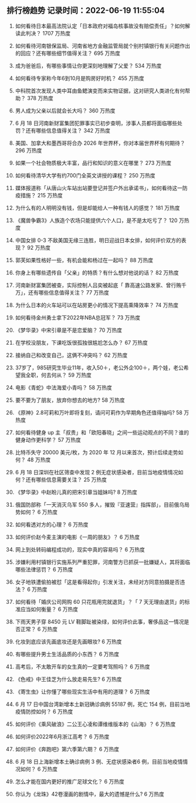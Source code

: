 
## 排行榜趋势 记录时间：2022-06-19 11:55:04
  
  1. 如何看待日本最高法院认定「日本政府对福岛核事故没有赔偿责任」？如何解读此判决？ 1707 万热度
    
  2. 如何看待河南银保监局、河南省地方金融监管局就个别村镇银行有关问题作出的回应？还有哪些细节值得关注？ 695 万热度
    
  3. 成为爸爸后，有哪些事情让你更深刻地理解了父爱？ 534 万热度
    
  4. 如何看待专家称今年6到10月是购房好时机？ 455 万热度
    
  5. 中科院首次发现人类中耳由鱼鳃演变而来实物证据，这对研究人类进化有何帮助？ 378 万热度
    
  6. 男人成为父亲以后就会长大吗？ 360 万热度
    
  7. 6 月 18 日河南新财富集团犯罪事实已初步查明，涉事人员都将面临哪些处罚？还有哪些信息值得关注？ 342 万热度
    
  8. 美国、加拿大和墨西哥将合办 2026 年世界杯，你对本届世界杯有何期待？ 296 万热度
    
  9. 如果一个社会物质极大丰富，品行和知识的意义在哪里？ 273 万热度
    
  10. 如何看待清华大学有约700门全英文讲授的课程？ 250 万热度
    
  11. 媒体报道称「从唐山火车站出站要登记并签户外出承诺书」，如何看待这一防疫措施？ 215 万热度
    
  12. 为什么有的人明明没有钱，但是却能给人一种有钱人的感觉？ 181 万热度
    
  13. 《魔兽争霸3》人族造个农场只能提供六个人口，是不是太吃亏了？ 120 万热度
    
  14. 中国女排 0-3 不敌美国无缘三连胜，明日迎战日本女排，如何评价双方的表现？ 92 万热度
    
  15. 郭芙如果性格好一些，有机会能和杨过在一起吗？ 88 万热度
    
  16. 你身上有哪些遗传自「父亲」的特质？有什么想对他说的话？ 82 万热度
    
  17. 河南新财富集团被查，实际控制人吕奕被起底「 靠高速公路发家、曾行贿千万」，还有哪些信息值得关注？ 77 万热度
    
  18. 为什么日本的火车站可以在站房更小的情况下提高乘降效率？ 74 万热度
    
  19. 如何看待金州勇士拿下2022年NBA总冠军？ 73 万热度
    
  20. 《梦华录》中宋引章是不是恋爱脑？ 70 万热度
    
  21. 在学校没朋友，下课吃饭很孤独很尴尬怎么办？ 67 万热度
    
  22. 接纳自己和改变自己，这俩不冲突吗？ 62 万热度
    
  23. 37岁了，985研究生毕业11年，收入50＋，老公外企100＋，两个娃，老公希望我全职，何去何从？ 59 万热度
    
  24. 电影《青蛇》中法海爱小青吗？ 58 万热度
    
  25. 要不要为了朋友，放弃你想去的地方? 58 万热度
    
  26. 《原神》2.8可莉和万叶即将复刻，请问可莉作为早期角色还值得抽吗? 58 万热度
    
  27. 如何看待健身 up 主「叔贵」和「欧阳春晓」之间一些运动观点的不同？谁的健身动作更科学？ 57 万热度
    
  28. 比特币失守 20000 美元/枚，为 2020 年 12 月以来首次，预计后续走势如何？ 48 万热度
    
  29. 6 月 18 日深圳在社区筛查中发现 2 例无症状感染者，目前当地疫情情况如何？还有哪些信息需要关注？ 25 万热度
    
  30. 《梦华录》中赵盼儿真的把宋引章当姐妹吗? 8 万热度
    
  31. 俄国防部称「一天消灭乌军 550 多人，摧毁『亚速营』指挥部」，目前俄乌局势如何？ 6 万热度
    
  32. 如何看透对方的心理？ 6 万热度
    
  33. 如何评价赵今麦主演的电影《一周的朋友》？ 6 万热度
    
  34. 网上到处转码编程成功的，现实中真的容易吗？ 6 万热度
    
  35. 涉嫌利用村镇银行实施系列严重犯罪，河南警方已抓获一批嫌疑人，其将面临哪些法律惩罚？ 6 万热度
    
  36. 女子地铁遭偷拍被怼「这是看得起你」引发关注，未经对方同意拍摄是否违法？ 6 万热度
    
  37. 如何看待「婚庆公司网购 60 只花瓶用完就退货」？「 7 天无理由退货」的标准应当如何衡量？ 6 万热度
    
  38. 下雨天男子穿 8450 元 LV 鞋脚趾被染绿，如何评价此事，奢侈品这一情况是否正常？ 6 万热度
    
  39. 化妆到底应该先画底妆还是先画眼妆? 6 万热度
    
  40. 有哪些提升男士生活品质的小东西？ 6 万热度
    
  41. 高考后，不太敢开车的女生真的一定要考驾照吗？ 6 万热度
    
  42. 《色戒》中王佳芝为什么放走易先生? 6 万热度
    
  43. 《寄生虫》让你懂了哪些现实生活中有用的道理？ 6 万热度
    
  44. 6 月 17 日中国台湾新增本土新冠确诊病例 55187 例，死亡 154 例，目前当地疫情防控如何？ 6 万热度
    
  45. 如何评价《乘风破浪》二公王心凌和谭维维版本的《山海》？ 6 万热度
    
  46. 如何评价2022年6月浙江高考？ 6 万热度
    
  47. 如何评价《奔跑吧》第六季第六期？ 6 万热度
    
  48. 6 月 18 日上海新增本土确诊病例 3 例、无症状感染者6 例，目前当地疫情情况如何？ 6 万热度
    
  49. 怎么才能在国内更好的推广足球文化？ 6 万热度
    
  50. 你认为《龙珠》42卷漫画的剧情中，最大的遗憾是什么? 6 万热度
    